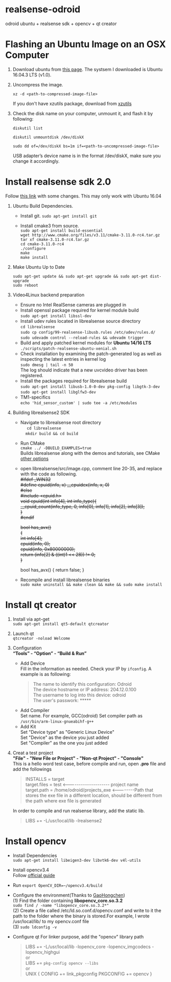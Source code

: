 # realsense-odroid

odroid ubuntu + realsense sdk + opencv + qt creator

# Flashing an Ubuntu Image on an OSX Computer

1. Download ubuntu from [this page](https://wiki.odroid.com/odroid-xu4/os_images/linux/ubuntu_4.14/20171213). The systsem I downloaded is Ubuntu 16.04.3 LTS (v1.0).

2. Uncompress the image.

   `xz -d <path-to-compressed-image-file>`
   
   If you don't have xzutils package, download from [xzutils](http://tukaani.org/xz/)
   
3. Check the disk name on your computer, unmount it, and flash it by following:

    `diskutil list`
    
    `diskutil unmountdisk /dev/diskX`
    
    `sudo dd of=/dev/diskX bs=1m if=<path-to-uncompressed-image-file>`
    
    
    USB adapter’s device name is in the format /dev/diskX, make sure you change it accordingly.
    
 # Install realsense sdk 2.0
 Follow [this link](https://github.com/IntelRealSense/librealsense/blob/master/doc/installation.md) with some changes. This may only work with Ubuntu 16.04
 
 1. Ubuntu Build Dependencies.
 
    - Install git. `sudo apt-get install git`
  
    - Install cmake3 from source.</br>
        `sudo apt-get install build-essential` </br>
        `wget http://www.cmake.org/files/v3.11/cmake-3.11.0-rc4.tar.gz`</br>
        `tar xf cmake-3.11.0-rc4.tar.gz`</br>
        `cd cmake-3.11.0-rc4`</br>
        `./configure`</br>
        `make`</br>
        `make install`</br>
        
 2. Make Ubuntu Up to Date
 
    `sudo apt-get update && sudo apt-get upgrade && sudo apt-get dist-upgrade`</br>
    `sudo reboot`</br>
    
 3. Video4Linux backend preparation 
 
    - Ensure no Intel RealSense cameras are plugged in</br>
    - Install openssl package required for kernel module build</br>
      `sudo apt-get install libssl-dev` </br>
    - Install udev rules located in librealsense source directory</br>
      `cd librealsense`</br>
      `sudo cp config/99-realsense-libusb.rules /etc/udev/rules.d/`</br>
      `sudo udevadm control --reload-rules && udevadm trigger`</br>
    - Build and apply patched kernel modules for **Ubuntu 14/16 LTS**</br>
      `./scripts/patch-realsense-ubuntu-xenial.sh`</br>
    - Check installation by examining the patch-generated log as well as inspecting the latest entries in kernel log</br>
      `sudo dmesg | tail -n 50`</br>
       The log should indicate that a new uvcvideo driver has been registered.</br>
    - Install the packages required for librealsense build</br>
      `sudo apt-get install libusb-1.0-0-dev pkg-config libgtk-3-dev`</br>
      `sudo apt-get install libglfw3-dev`</br>
    - TM1-specifics</br>
      `echo 'hid_sensor_custom' | sudo tee -a /etc/modules`</br>
      
4. Building librealsense2 SDK

    - Navigate to librealsense root directory</br>
      `cd librealsense`</br>
      `mkdir build && cd build`</br>
    - Run CMake</br>
      `cmake ../ -DBUILD_EXAMPLES=true`</br>
      Builds librealsense along with the demos and tutorials, see CMake [other options](https://github.com/Chunhai/librealsense/blob/232f6ee82f21e3215c42b1bde6837c62b89e23d5/doc/installation.md)</br>
    - open librealsense/src/image.cpp, comment line 20-35, and replace with the code as following.</br>
       ~~#ifdef _WIN32 </br>
       #define cpuid(info, x)    __cpuidex(info, x, 0)</br>
       #else</br>
       #include <cpuid.h></br>
       void cpuid(int info[4], int info_type){</br>
           __cpuid_count(info_type, 0, info[0], info[1], info[2], info[3]);</br>
       }</br>
       #endif~~</br>

       ~~bool has_avx()</br>
       {</br>
           int info[4];</br>
           cpuid(info, 0);</br>
           cpuid(info, 0x80000000);</br>
           return (info[2] & ((int)1 << 28)) != 0;</br>
        }~~</br>
    
        bool has_avx() { return false; }
      
     - Recompile and install librealsense binaries</br>
       `sudo make uninstall && make clean && make && sudo make install`</br>
       
# Install qt creator

1. Install via apt-get</br>
   `sudo apt-get install qt5-default qtcreator`
   
2. Launch qt</br>
    `qtcreator -noload Welcome `
    
3. Configuration </br>
   **“Tools” - “Option” - “Build & Run”**</br>
   - Add Device</br>
     Fill in the information as needed. Check your IP by `ifconfig`. A example is as following:</br>
     >The name to identify this configuration: Odroid</br>
     >The device hostname or IP address: 204.12.0.100</br>
     >The username to log into this device: odroid</br>
     >The user's passwork: *****</br>
   - Add Compiler</br>
     Set name. For example, GCC(odroid)
     Set compiler path as `/usr/bin/arm-linux-gnueabihf-g++`</br>
   - Add Kit</br>
     Set "Device type" as "Generic Linux Device"</br>
     Set "Device" as the device you just added</br>
     Set "Compiler" as the one you just added</br>
     
 4. Creat a test project</br>
    **"File" - "New File or Project" - "Non-qt Project" - "Console"**</br>
    This is a hello word test case, before compile and run, open **.pro** file and add the followings</br>
    >INSTALLS        = target</br>
    >target.files    = test      <-------------------- project name</br>
    >target.path     = /home/odroid/projects_exe <--------Path that stores the exe file in a different location, should be different from the path where exe file is generated</br>
    
    In order to compile and run realsense library, add the static lib.</br>
    > LIBS += -L/usr/local/lib -lrealsense2</br>

   
# Install opencv

  - Install Dependencies</br>
    `sudo apt-get install libeigen3-dev libvtk6-dev v4l-utils`
    
  - Install opencv3.4</br>
    Follow [official guide](https://docs.opencv.org/trunk/d7/d9f/tutorial_linux_install.html)
    
  - Run `export OpenCV_DIR=~/opencv3.4/build`
  
  - Configure the environment(Thanks to [GaoHongchen](https://github.com/GaoHongchen/DIPDemo/issues/1))</br>
    (1) Find the folder containing **libopencv_core.so.3.2** </br>
        `sudo find / -name "libopencv_core.so.3.2*"`</br>
    (2) Create a file called /etc/ld.so.conf.d/opencv.conf and write to it the path to the folder where the binary is stored.For example, I wrote /usr/local/lib/ to my opencv.conf file</br>
    (3) `sudo ldconfig -v`
  - Configure qt
    For linker purpose, add the "opencv" library path</br>
    > LIBS += -L/usr/local/lib -lopencv_core -lopencv_imgcodecs -lopencv_highgui</br>
    or</br>
    > LIBS += `pkg-config opencv --libs`</br>
    or</br>
    > UNIX {
    >  CONFIG += link_pkgconfig
    >  PKGCONFIG += opencv
    >  }
    

